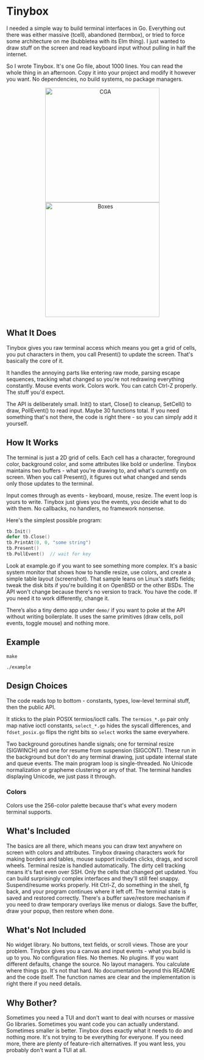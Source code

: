 # Tinybox

I needed a simple way to build terminal interfaces in Go. Everything out there was either massive (tcell), abandoned (termbox), or tried to force some architecture on me (bubbletea with its Elm thing). I just wanted to draw stuff on the screen and read keyboard input without pulling in half the internet.

So I wrote Tinybox. It's one Go file, about 1000 lines. You can read the whole thing in an afternoon. Copy it into your project and modify it however you want. No dependencies, no build systems, no package managers.

<div align="center">
<tr>
<td><a href="https://github.com/user-attachments/assets/d1e53971-32e8-4d88-94c2-49b31d1255ca"><img width="300" alt="CGA" src="https://github.com/user-attachments/assets/d1e53971-32e8-4d88-94c2-49b31d1255ca" /></a></td>
<td><a href="https://github.com/user-attachments/assets/a7d4efb5-66b1-47e6-adc8-46b38fd8feb0"><img width="300" alt="Boxes" src="https://github.com/user-attachments/assets/a7d4efb5-66b1-47e6-adc8-46b38fd8feb0" /></a></td>
</tr>
</table>
</div>

## What It Does

Tinybox gives you raw terminal access which means you get a grid of cells, you put characters in them, you call Present() to update the screen. That's basically the core of it.

It handles the annoying parts like entering raw mode, parsing escape sequences, tracking what changed so you're not redrawing everything constantly. Mouse events work. Colors work. You can catch Ctrl-Z properly. The stuff you'd expect.

The API is deliberately small. Init() to start, Close() to cleanup, SetCell() to draw, PollEvent() to read input. Maybe 30 functions total. If you need something that's not there, the code is right there - so you can simply add it yourself.

## How It Works

The terminal is just a 2D grid of cells. Each cell has a character, foreground color, background color, and some attributes like bold or underline. Tinybox maintains two buffers - what you're drawing to, and what's currently on screen. When you call Present(), it figures out what changed and sends only those updates to the terminal.

Input comes through as events - keyboard, mouse, resize. The event loop is yours to write. Tinybox just gives you the events, you decide what to do with them. No callbacks, no handlers, no framework nonsense.

Here's the simplest possible program:

```go
tb.Init()
defer tb.Close()
tb.PrintAt(0, 0, "some string")
tb.Present()
tb.PollEvent()  // wait for key
```
Look at example.go if you want to see something more complex. It's a basic system monitor that shows how to handle resize, use colors, and create a simple table layout (screenshot). That sample leans on Linux's statfs fields; tweak the disk bits if you're building it on OpenBSD or the other BSDs.
The API won't change because there's no version to track. You have the code. If you need it to work differently, change it.

There’s also a tiny demo app under `demo/` if you want to poke at the API without writing boilerplate. It uses the same primitives (draw cells, poll events, toggle mouse) and nothing more.

## Example
```
make
```
```
./example
```
## Design Choices

The code reads top to bottom - constants, types, low-level terminal stuff, then the public API. 

It sticks to the plain POSIX termios/ioctl calls. The `termios_*.go` pair only map native ioctl constants, `select_*.go` hides the syscall differences, and `fdset_posix.go` flips the right bits so `select` works the same everywhere.

Two background goroutines handle signals; one for terminal resize (SIGWINCH) and one for resume from suspension (SIGCONT). These run in the background but don't do any terminal drawing, just update internal state and queue events. The main program loop is single-threaded.
No Unicode normalization or grapheme clustering or any of that. The terminal handles displaying Unicode, we just pass it through.

### Colors 

Colors use the 256-color palette because that's what every modern terminal supports.

## What's Included

The basics are all there, which means you can draw text anywhere on screen with colors and attributes. Tinybox drawing characters work for making borders and tables, mouse support includes clicks, drags, and scroll wheels. Terminal resize is handled automatically.
The dirty cell tracking means it's fast even over SSH. Only the cells that changed get updated. You can build surprisingly complex interfaces and they'll still feel snappy.
Suspend/resume works properly. Hit Ctrl-Z, do something in the shell, fg back, and your program continues where it left off. The terminal state is saved and restored correctly.
There's a buffer save/restore mechanism if you need to draw temporary overlays like menus or dialogs. Save the buffer, draw your popup, then restore when done.

## What's Not Included

No widget library. No buttons, text fields, or scroll views. Those are your problem. Tinybox gives you a canvas and input events - what you build is up to you.
No configuration files. No themes. No plugins. If you want different defaults, change the source.
No layout managers. You calculate where things go. It's not that hard.
No documentation beyond this README and the code itself. The function names are clear and the implementation is right there if you need details.

## Why Bother?

Sometimes you need a TUI and don't want to deal with ncurses or massive Go libraries. Sometimes you want code you can actually understand. Sometimes smaller is better.
Tinybox does exactly what it needs to do and nothing more. It's not trying to be everything for everyone.
If you need more, there are plenty of feature-rich alternatives. If you want less, you probably don't want a TUI at all.
